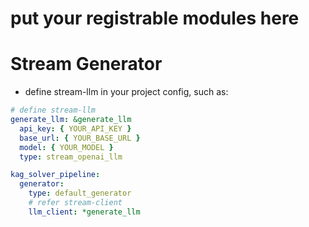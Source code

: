 # put your registrable modules here


# Stream Generator

- define stream-llm in your project config, such as:
```yaml
# define stream-llm
generate_llm: &generate_llm
  api_key: { YOUR_API_KEY }
  base_url: { YOUR_BASE_URL }
  model: { YOUR_MODEL }
  type: stream_openai_llm

kag_solver_pipeline:
  generator:
    type: default_generator
    # refer stream-client 
    llm_client: *generate_llm
```
